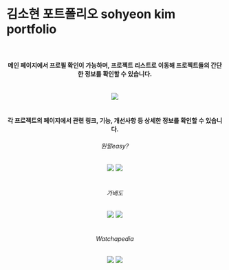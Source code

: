 # 김소현 포트폴리오 sohyeon kim portfolio

<div align="center">
  <br/>
  <h4>메인 페이지에서 프로필 확인이 가능하며, 프로젝트 리스트로 이동해 프로젝트들의 간단한 정보를 확인할 수 있습니다.</h4>
  <br/>
  <img src="https://github.com/aotoyae/portfolio/assets/142870577/c1623e74-1f86-4330-a210-0345ec8043c9" />
  <br/>
  <br/>
  <h4>각 프로젝트의 페이지에서 관련 링크, 기능, 개선사항 등 상세한 정보를 확인할 수 있습니다.</h4>
  <h6>뭔말easy?</h6>
  <img src="https://github.com/aotoyae/portfolio/assets/142870577/6e124fd3-38ed-4ce2-8c31-b421714919d9" />
  <img src="https://github.com/aotoyae/portfolio/assets/142870577/d2e2a1b1-10a8-46ff-8b28-e629229d9ec5" />
  <br/>
  <br/>
  <h6>가배도</h6>
  <img src="https://github.com/aotoyae/portfolio/assets/142870577/78d396a0-07bd-4179-a1a0-7f0705d52f57" />
  <img src="https://github.com/aotoyae/portfolio/assets/142870577/006bc08d-1b7f-48eb-a718-8ceb1cf842ca" />
  <br/>
  <br/>
  <h6>Watchapedia</h6>
  <img src="https://github.com/aotoyae/portfolio/assets/142870577/8a6d0921-7f38-4dc3-ba28-3654e934a5d1" />
  <img src="https://github.com/aotoyae/portfolio/assets/142870577/dcec1fd5-51d7-4c70-8890-421bd55d8624" />
</div>
